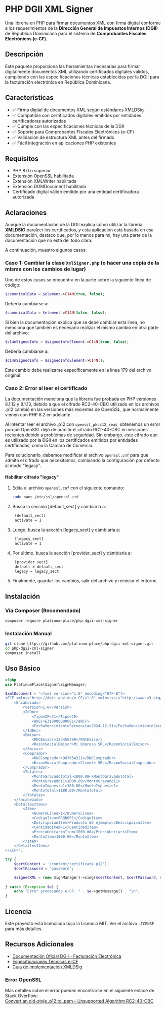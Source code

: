 # PHP DGII XML Signer

Una librería en PHP para firmar documentos XML con firma digital conforme a los requerimientos de la **Dirección General de Impuestos Internos (DGII)** de República Dominicana para el sistema de **Comprobantes Fiscales Electrónicos (e-CF)**.

## Descripción

Este paquete proporciona las herramientas necesarias para firmar digitalmente documentos XML utilizando certificados digitales válidos, cumpliendo con las especificaciones técnicas establecidas por la DGII para la facturación electrónica en República Dominicana.

## Características

- ✅ Firma digital de documentos XML según estándares XMLDSig
- ✅ Compatible con certificados digitales emitidos por entidades certificadoras autorizadas
- ✅ Cumple con las especificaciones técnicas de la DGII
- ✅ Soporte para Comprobantes Fiscales Electrónicos (e-CF)
- ✅ Validación de estructura XML antes del firmado
- ✅ Fácil integración en aplicaciones PHP existentes

## Requisitos

- PHP 8.0 o superior
- Extensión OpenSSL habilitada
- Extensión XMLWriter habilitada
- Extensión DOMDocument habilitada
- Certificado digital válido emitido por una entidad certificadora autorizada

## Aclaraciones

Aunque la documentación de la DGII explica cómo utilizar la librería **XMLDSIG** paraleer los certificados, y esta aplicación está basada en esa documentación, destaco que, por lo menos para mí, hay una parte de la documentación que no está del todo clara.

A continuación, muestro algunos casos:

### Caso 1: Cambiar la clase `XmlSigner.php` (o hacer una copia de la misma con los cambios de lugar)

Uno de estos casos se encuentra en la parte sobre la siguiente línea de código:

```php
$canonicalData = $element->C14N(true, false);
```

Debería cambiarse a:

```php
$canonicalData = $element->C14N(false, false);
```

Si bien la documentación explica que se debe cambiar esta línea, no menciona que también es necesario realizar el mismo cambio en otra parte del archivo:

```php
$c14nSignedInfo = $signedInfoElement->C14N(true, false);
```

Debería cambiarse a:

```php
$c14nSignedInfo = $signedInfoElement->C14N();
```

Este cambio debe realizarse específicamente en la línea 179 del archivo original.

### Caso 2: Error al leer el certificado

La documentación menciona que la librería fue probada en PHP versiones 8.1.12 y 8.1.13, debido a que el cifrado RC2-40-CBC utilizado en los archivos .p12 cambió en las versiones más recientes de OpenSSL, que normalmente vienen con PHP 8.2 en adelante.

Al intentar leer el archivo .p12 con `openssl_pkcs12_read`, obtenemos un error porque OpenSSL dejó de admitir el cifrado RC2-40-CBC en versiones recientes debido a problemas de seguridad. Sin embargo, este cifrado aún es utilizado por la DGII en los certificados emitidos por entidades certificadas, como la Cámara de Comercio.

Para solucionarlo, debemos modificar el archivo `openssl.cnf` para que admita el cifrado que necesitamos, cambiando la configuración por defecto al modo "legacy".

#### Habilitar cifrado "legacy"

1. Edita el archivo `openssl.cnf` con el siguiente comando:
   ```bash
   sudo nano /etc/ssl/openssl.cnf
    ```

2. Busca la sección [default_sect] y cámbiarla a:
   ```bash
    [default_sect]
    activate = 1
    ```

3. Luego, busca la sección [legacy_sect] y cámbiarla a:
   ```bash
    [legacy_sect]
    activate = 1
    ```

4. Por último, busca la sección [provider_sect] y cámbiarla a:
   ```bash
    [provider_sect]
    default = default_sect
    legacy = legacy_sect
    ```

5.  Finalmente, guardar los cambios, salir del archivo y reiniciar el entorno.

## Instalación

### Vía Composer (Recomendado)

```bash
composer require platinum-place/php-dgii-xml-signer
```

### Instalación Manual

```bash
git clone https://github.com/platinum-place/php-dgii-xml-signer.git
cd php-dgii-xml-signer
composer install
```

## Uso Básico

```php
<?php
use PlatinumPlace\Signer\SignManager;

$xmlDocument = '<?xml version="1.0" encoding="UTF-8"?>
<ECF xmlns="http://dgii.gov.do/e-CF/v1.0" xmlns:xsi="http://www.w3.org/2001/XMLSchema-instance">
    <Encabezado>
        <Version>1.0</Version>
        <IdDoc>
            <TipoeCF>31</TipoeCF>
            <eNCF>E310000000001</eNCF>
            <FechaVencimientoSecuencia>2024-12-31</FechaVencimientoSecuencia>
        </IdDoc>
        <Emisor>
            <RNCEmisor>123456789</RNCEmisor>
            <RazonSocialEmisor>Mi Empresa SRL</RazonSocialEmisor>
        </Emisor>
        <Comprador>
            <RNCComprador>987654321</RNCComprador>
            <RazonSocialComprador>Cliente SRL</RazonSocialComprador>
        </Comprador>
        <Totales>
            <MontoGravadoTotal>1000.00</MontoGravadoTotal>
            <MontoGravadoI1>1000.00</MontoGravadoI1>
            <MontoImpuesto1>180.00</MontoImpuesto1>
            <MontoTotal>1180.00</MontoTotal>
        </Totales>
    </Encabezado>
    <DetallesItems>
        <Item>
            <NumeroLinea>1</NumeroLinea>
            <CodigoItem>PROD001</CodigoItem>
            <DescripcionItem>Producto de ejemplo</DescripcionItem>
            <CantidadItem>1</CantidadItem>
            <PrecioUnitarioItem>1000.00</PrecioUnitarioItem>
            <MontoItem>1000.00</MontoItem>
        </Item>
    </DetallesItems>
</ECF>';

try {
    $certContent = '/content/certificate.p12');
    $certPassword = 'password';

    $signedXML = (new SignManager)->sing($certContent, $certPassword, $xmlContent);
    
} catch (Exception $e) {
    echo "Error procesando e-CF: " . $e->getMessage() . "\n";
}
```

## Licencia

Este proyecto está licenciado bajo la Licencia MIT. Ver el archivo `LICENSE` para más detalles.

## Recursos Adicionales

- [Documentación Oficial DGII - Facturación Electrónica](https://dgii.gov.do)
- [Especificaciones Técnicas e-CF](https://dgii.gov.do/facturacionElectronica)
- [Guía de Implementación XMLDSig](https://www.w3.org/TR/xmldsig-core/)

### Error OpenSSL

Más detalles sobre el error pueden encontrarse en el siguiente enlace de Stack Overflow:  
[Convert an old-style .p12 to .pem - Unsupported Algorithm RC2-40-CBC](https://stackoverflow.com/questions/72859711/convert-an-old-style-p12-to-pem-unsupported-algorithm-rc2-40-cbc)